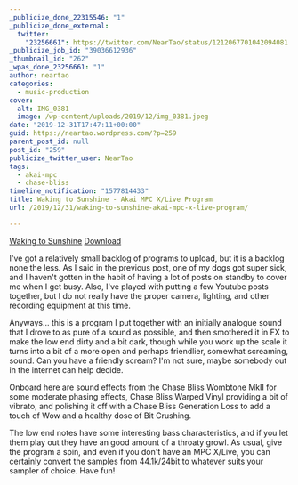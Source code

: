 ```yaml
---
_publicize_done_22315546: "1"
_publicize_done_external:
  twitter:
    "23256661": https://twitter.com/NearTao/status/1212067701042094081
_publicize_job_id: "39036612936"
_thumbnail_id: "262"
_wpas_done_23256661: "1"
author: neartao
categories:
  - music-production
cover:
  alt: IMG_0381
  image: /wp-content/uploads/2019/12/img_0381.jpeg
date: "2019-12-31T17:47:11+00:00"
guid: https://neartao.wordpress.com/?p=259
parent_post_id: null
post_id: "259"
publicize_twitter_user: NearTao
tags:
  - akai-mpc
  - chase-bliss
timeline_notification: "1577814433"
title: Waking to Sunshine - Akai MPC X/Live Program
url: /2019/12/31/waking-to-sunshine-akai-mpc-x-live-program/

---
```

[Waking to Sunshine](/wp-content/uploads/2019/12/waking-to-sunshine.zip) [Download](/wp-content/uploads/2019/12/waking-to-sunshine.zip)

I've got a relatively small backlog of programs to upload, but it is a backlog none the less. As I said in the previous post, one of my dogs got super sick, and I haven't gotten in the habit of having a lot of posts on standby to cover me when I get busy. Also, I've played with putting a few Youtube posts together, but I do not really have the proper camera, lighting, and other recording equipment at this time.

Anyways... this is a program I put together with an initially analogue sound that I drove to as pure of a sound as possible, and then smothered it in FX to make the low end dirty and a bit dark, though while you work up the scale it turns into a bit of a more open and perhaps friendlier, somewhat screaming, sound. Can you have a friendly scream? I'm not sure, maybe somebody out in the internet can help decide.

Onboard here are sound effects from the Chase Bliss Wombtone MkII for some moderate phasing effects, Chase Bliss Warped Vinyl providing a bit of vibrato, and polishing it off with a Chase Bliss Generation Loss to add a touch of Wow and a healthy dose of Bit Crushing.

The low end notes have some interesting bass characteristics, and if you let them play out they have an good amount of a throaty growl. As usual, give the program a spin, and even if you don't have an MPC X/Live, you can certainly convert the samples from 44.1k/24bit to whatever suits your sampler of choice. Have fun!
